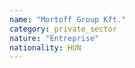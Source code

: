 ```yaml
---
name: "Mortoff Group Kft."
category: private_sector
nature: "Entreprise"
nationality: HUN
---
```

    